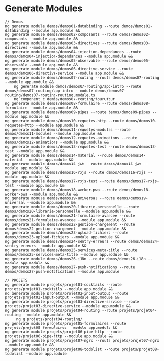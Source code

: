 # Generate Modules
    // Demos
    ng generate module demos/demos01-databinding --route demos/demos01-databinding --module app.module &&
    ng generate module demos/demos02-composants --route demos/demos02-composants --module app.module &&
    ng generate module demos/demos03-directives --route demos/demos03-directives --module app.module &&
    ng generate module demos/demos04-injection-dependances --route demos/demos04-injection-dependances --module app.module &&
    ng generate module demos/demos05-observable --route demos/demos05-observable --module app.module &&
    ng generate module demos/demos06-directive-service --route demos/demos06-directive-service --module app.module &&
    ng generate module demos/demos07-routing --route demos/demos07-routing --module app.module &&
        ng generate module demos/demos07-routing/app-intro --route demos/demos07-routing/app-intro --module demos/demos07-routing/demos07-routing-routing.module.ts
        ng component c demos/demos07-routing/fourOfour
    ng generate module demos/demos08-formulaire --route demos/demos08-formulaire --module app.module &&
    ng generate module demos/demos09-pipes --route demos/demos09-pipes --module app.module &&
    ng generate module demos/demos10-requetes-http --route demos/demos10-requetes-http --module app.module &&
    ng generate module demos/demos11-requetes-modules --route demos/demos11-modules --module app.module &&
    ng generate module demos/demos12-requetes-animations --route demos/demos12-animations --module app.module &&
    ng generate module demos/demos13-requetes-test --route demos/demos13-test --module app.module &&
    ng generate module demos/demos14-material --route demos/demos14-material --module app.module &&
    ng generate module demos/demos15-jwt --route demos/demos15-jwt --module app.module &&
    ng generate module demos/demos16-rxjs --route demos/demos16-rxjs --module app.module &&
    ng generate module demos/demos17-rxjs-test --route demos/demos17-rxjs-test --module app.module &&
    ng generate module demos/demos18-worker-pwa --route demos/demos18-worker-pwa --module app.module &&
    ng generate module demos/demos19-universal --route demos/demos19-universal --module app.module &&
    ng generate module demos/demos20-librarie-personnelle --route demos/demos20-librarie-personnelle --module app.module &&
    ng generate module demos/demos21-formulaire-avancee --route demos/demos21-formulaire-avancee --module app.module &&
    ng generate module demos/demos22-gestion-chargement --route demos/demos22-gestion-chargement --module app.module &&
    ng generate module demos/demos23-upload-fichiers --route demos/demos23-upload-fichiers --module app.module &&
    ng generate module demos/demos24-sentry-erreurs --route demos/demos24-sentry-erreurs --module app.module &&
    ng generate module demos/demos25-services-meta-title --route demos/demos25-services-meta-title --module app.module &&
    ng generate module demos/demos26-i18n --route demos/demos26-i18n --module app.module &&
    ng generate module demos/demos27-push-notifications --route demos/demos27-push-notifications --module app.module
    
    // PROJETS
    ng generate module projets/projet01-cocktails --route projets/projet01-cocktails --module app.module &&
    ng generate module projets/projet02-input-output --route projets/projet02-input-output --module app.module &&
    ng generate module projets/projet03-directive-service --route projets/projet03-directive-service --module app.module &&
    ng generate module projets/projet04-routing --route projets/projet04-routing --module app.module &&
         ng g projets/projet04-routing/
    ng generate module projets/projet05-formulaires --route projets/projet05-formulaires --module app.module &&
    ng generate module projets/projet06-pipe-http --route projets/projet06-pipe-http --module app.module &&
    ng generate module projets/projet07-ngrx --route projets/projet07-ngrx --module app.module &&
    ng generate module projets/projet08-todolist --route projets/projet08-todolist --module app.module
